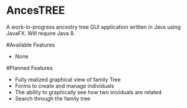 # AncesTREE

A work-in-progress ancestry tree GUI application written in Java using JavaFX. Will require Java 8.

#Available Features
- None

#Planned Features

- Fully realized graphical view of family Tree
- Forms to create and manage individuals
- The ability to graphically see how two inividuals are related
- Search through the family tree

